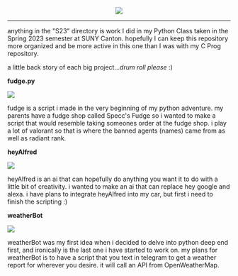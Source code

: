 <p align="center">
<a href="https://github.com/rightrice/pythonStuff/">
    <img src="https://github-readme-stats.vercel.app/api/pin/?username=rightrice&repo=pythonStuff&theme=aura_dark">
</a> 
    
<hr>

 anything in the "S23" directory is work I did in my Python Class taken in the Spring 2023 semester at SUNY Canton. hopefully I can keep this repository more organized and be more active in this one than I was with my C Prog repository. 
 
a little back story of each big project...*drum roll please* :)
 
 **fudge.py**

<a href="https://github.com/rightrice/pythonStuff/blob/main/fudge.py">
    <img src="https://img.shields.io/badge/py-Fudge-orange?style=flat-square">
</a> 

fudge is a script i made in the very beginning of my python adventure. my parents have a fudge shop called Specc's Fudge so i wanted to make a script that would resemble taking someones order at the fudge shop. i play a lot of valorant so that is where the banned agents (names) came from as well as radiant rank.

**heyAlfred**

<a href="https://github.com/rightrice/pythonStuff/tree/main/heyAlfred">
    <img src="https://img.shields.io/badge/py-heyAlfred-orange?style=flat-square">
</a> 

heyAlfred is an ai that can hopefully do anything you want it to do with a little bit of creativity. i wanted to make an ai that can replace hey google and alexa. i have plans to integrate heyAlfred into my car, but first i need to finish the scripting :)

**weatherBot**

<a href="https://github.com/rightrice/weatherBot">
    <img src="https://img.shields.io/badge/py-weatherBot-orange?style=flat-square">
</a> 

weatherBot was my first idea when i decided to delve into python deep end first, and ironically is the last one i have started to work on. my plans for weatherBot is to have a script that you text in telegram to get a weather report for wherever you desire. it will call an API from OpenWeatherMap.
